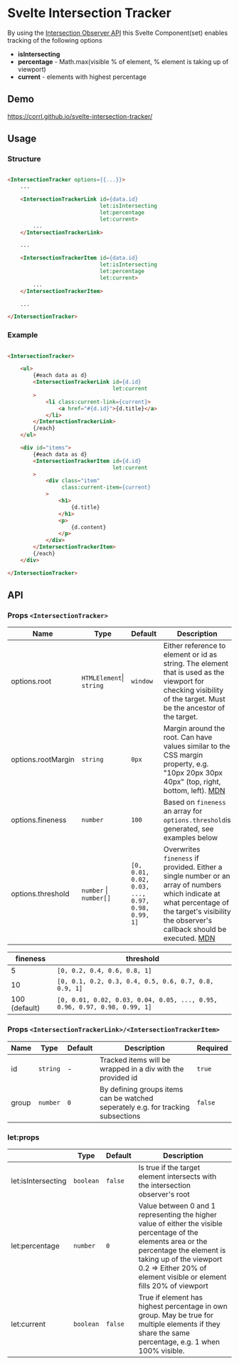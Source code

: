 # Svelte Intersection Tracker

By using the [Intersection Observer API](https://developer.mozilla.org/en-US/docs/Web/API/Intersection_Observer_API)
this Svelte Component(set) enables tracking of the following options

- **isIntersecting**
- **percentage** - Math.max(visible % of element, % element is taking up of viewport)
- **current** - elements with highest percentage

## Demo

https://corrl.github.io/svelte-intersection-tracker/

## Usage

### Structure

```html

<IntersectionTracker options={{...}}>
    ...

    <IntersectionTrackerLink id={data.id}
                             let:isIntersecting
                             let:percentage
                             let:current>
        ...
    </IntersectionTrackerLink>

    ...

    <IntersectionTrackerItem id={data.id}
                             let:isIntersecting
                             let:percentage
                             let:current>
        ...
    </IntersectionTrackerItem>

    ...

</IntersectionTracker>
```

### Example

```html

<IntersectionTracker>

    <ul>
        {#each data as d}
        <IntersectionTrackerLink id={d.id}
                                 let:current
        >
            <li class:current-link={current}>
                <a href="#{d.id}">{d.title}</a>
            </li>
        </IntersectionTrackerLink>
        {/each}
    </ul>

    <div id="items">
        {#each data as d}
        <IntersectionTrackerItem id={d.id}
                                 let:current
        >
            <div class="item"
                 class:current-item={current}
            >
                <h1>
                    {d.title}
                </h1>
                <p>
                    {d.content}
                </p>
            </div>
        </IntersectionTrackerItem>
        {/each}
    </div>

</IntersectionTracker>
```

## API

### Props `<IntersectionTracker>`

| Name               | Type                         | Default              | Description                                                                                                                                                                                                                                                                           | Required |
|--------------------|------------------------------|----------------------|---------------------------------------------------------------------------------------------------------------------------------------------------------------------------------------------------------------------------------------------------------------------------------------|----------|
| options.root       | `HTMLElement`&#124; `string` | `window`             | Either reference to element or id as string. The element that is used as the viewport for checking visibility of the target. Must be the ancestor of the target.                                                                                                                      | `false`  |
| options.rootMargin | `string`                     | `0px`                | Margin around the root. Can have values similar to the CSS margin property, e.g. "10px 20px 30px 40px" (top, right, bottom, left). [MDN](https://developer.mozilla.org/en-US/docs/Web/API/Intersection_Observer_API#rootmargin)                                                       | `false`  |
| options.fineness   | `number`                     | `100`                  | Based on `fineness` an array for `options.threshold`is generated, see examples below                                                                                                                                                                                                  | `false`  |
| options.threshold  | `number` &#124;  `number[]`        | `[0, 0.01, 0.02, 0.03, ..., 0.97, 0.98, 0.99, 1]` | Overwrites `fineness` if provided. Either a single number or an array of numbers which indicate at what percentage of the target's visibility the observer's callback should be executed. [MDN](https://developer.mozilla.org/en-US/docs/Web/API/Intersection_Observer_API#threshold) | `false`  |

| fineness      |threshold|
|---------------|---|
| 5             |`[0, 0.2, 0.4, 0.6, 0.8, 1]`|
| 10            |`[0, 0.1, 0.2, 0.3, 0.4, 0.5, 0.6, 0.7, 0.8, 0.9, 1]`|
| 100 (default) |`[0, 0.01, 0.02, 0.03, 0.04, 0.05, ..., 0.95, 0.96, 0.97, 0.98, 0.99, 1]`|

### Props `<IntersectionTrackerLink>/<IntersectionTrackerItem>`

| Name  | Type     | Default | Description                                                                      | Required |
|-------|----------|---------|----------------------------------------------------------------------------------|----------|
| id    | `string` | -       | Tracked items will be wrapped in a div with the provided id                      | `true`   |
| group | `number` | `0`       | By defining groups items can be watched seperately e.g. for tracking subsections | `false`  |

### let:props

|                    | Type      | Default | Description                                                                                                                                                                                                                                    |
|--------------------|-----------|---------|------------------------------------------------------------------------------------------------------------------------------------------------------------------------------------------------------------------------------------------------|
| let:isIntersecting | `boolean` | `false`   | Is true if the target element intersects with the intersection observer's root                                                                                                                                                                 |
| let:percentage     | `number`  | `0`       | Value between 0 and 1 representing the higher value of either the visible percentage of the elements area or the percentage the element is taking up of the viewport<br/>0.2 => Either 20% of element visible or element fills 20% of viewport |
| let:current        | `boolean` | `false`   | True if element has highest percentage in own group. May be true for multiple elements if they share the same percentage, e.g. 1 when 100% visible.                                                                                            |


